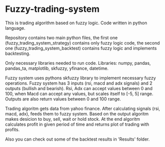 # Fuzzy-trading-system

This is trading algorithm based on fuzzy logic. Code written in python language.

Repository contains two main python files, the first one (fuzzy_trading_system_strategy) contains only fuzzy logic code, the second one (fuzzy_trading_system_backtest) contains fuzzy logic and implements backtesting.

Only necessary libraries needed to run code. Libraries: numpy, pandas, pandas_ta, matplotlib, skfuzzy, yfinance, datetime.

Fuzzy system uses pythons skfuzzy library to implement necessary fuzzy operations. Fuzzy system has 3 inputs (rsi, macd and adx signals) and 2 outputs (bullish and bearish).
Rsi, Adx can accept values between 0 and 100, when Macd can accept any values, but scales itself to [-5, 5] range. Outputs are also return values between 0 and 100 range.

Trading algoritm gets data from yahoo finance. After calculating signals (rsi, macd, adx), feeds them to fuzzy system. Based on the output algoritm makes desicion to buy, sell, wait or hold stock. At the end algoritm calculates profit in given period of time and returns plot of trading with profits.

Also you can check out some of the backtest results in 'Results' folder.
